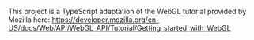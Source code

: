 This project is a TypeScript adaptation of the WebGL tutorial provided by Mozilla here:
https://developer.mozilla.org/en-US/docs/Web/API/WebGL_API/Tutorial/Getting_started_with_WebGL